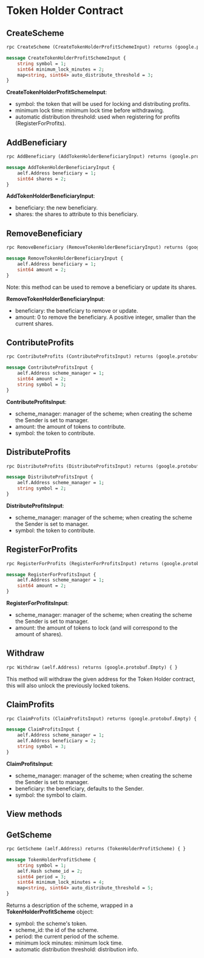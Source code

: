 # Token Holder Contract

## **CreateScheme**

```Protobuf
rpc CreateScheme (CreateTokenHolderProfitSchemeInput) returns (google.protobuf.Empty) { }

message CreateTokenHolderProfitSchemeInput {
    string symbol = 1;
    sint64 minimum_lock_minutes = 2;
    map<string, sint64> auto_distribute_threshold = 3;
}
```

**CreateTokenHolderProfitSchemeInput**:
- symbol: the token that will be used for locking and distributing profits.
- minimum lock time: minimum lock time before withdrawing.
- automatic distribution threshold: used when registering for profits (RegisterForProfits).

## **AddBeneficiary**

```Protobuf
rpc AddBeneficiary (AddTokenHolderBeneficiaryInput) returns (google.protobuf.Empty) { }

message AddTokenHolderBeneficiaryInput {
    aelf.Address beneficiary = 1;
    sint64 shares = 2;
}
```

**AddTokenHolderBeneficiaryInput**:
- beneficiary: the new beneficiary.
- shares: the shares to attribute to this beneficiary. 

## **RemoveBeneficiary**

```Protobuf
rpc RemoveBeneficiary (RemoveTokenHolderBeneficiaryInput) returns (google.protobuf.Empty) { }

message RemoveTokenHolderBeneficiaryInput {
    aelf.Address beneficiary = 1;
    sint64 amount = 2;
}
```

Note: this method can be used to remove a beneficiary or update its shares.

**RemoveTokenHolderBeneficiaryInput**:
- beneficiary: the beneficiary to remove or update.
- amount: 0 to remove the beneficiary. A positive integer, smaller than the current shares. 

## **ContributeProfits**

```Protobuf
rpc ContributeProfits (ContributeProfitsInput) returns (google.protobuf.Empty) { }

message ContributeProfitsInput {
    aelf.Address scheme_manager = 1;
    sint64 amount = 2;
    string symbol = 3;
}
```

**ContributeProfitsInput**:
- scheme_manager: manager of the scheme; when creating the scheme the Sender is set to manager. 
- amount: the amount of tokens to contribute. 
- symbol: the token to contribute. 

## **DistributeProfits**

```Protobuf
rpc DistributeProfits (DistributeProfitsInput) returns (google.protobuf.Empty) { }

message DistributeProfitsInput {
    aelf.Address scheme_manager = 1;
    string symbol = 2;
}
```

**DistributeProfitsInput**:
- scheme_manager: manager of the scheme; when creating the scheme the Sender is set to manager. 
- symbol: the token to contribute. 

## **RegisterForProfits**

```Protobuf
rpc RegisterForProfits (RegisterForProfitsInput) returns (google.protobuf.Empty) { }

message RegisterForProfitsInput {
    aelf.Address scheme_manager = 1;
    sint64 amount = 2;
}
```

**RegisterForProfitsInput**:
- scheme_manager: manager of the scheme; when creating the scheme the Sender is set to manager. 
- amount: the amount of tokens to lock (and will correspond to the amount of shares). 

## **Withdraw**

```Protobuf
rpc Withdraw (aelf.Address) returns (google.protobuf.Empty) { }
```

This method will withdraw the given address for the Token Holder contract, this will also unlock the previously locked tokens.

## **ClaimProfits**

```Protobuf
rpc ClaimProfits (ClaimProfitsInput) returns (google.protobuf.Empty) { }

message ClaimProfitsInput {
    aelf.Address scheme_manager = 1;
    aelf.Address beneficiary = 2;
    string symbol = 3;
}
```

**ClaimProfitsInput**:
- scheme_manager: manager of the scheme; when creating the scheme the Sender is set to manager. 
- beneficiary: the beneficiary, defaults to the Sender. 
- symbol: the symbol to claim.

## View methods

## **GetScheme**

```Protobuf
rpc GetScheme (aelf.Address) returns (TokenHolderProfitScheme) { }

message TokenHolderProfitScheme {
    string symbol = 1;
    aelf.Hash scheme_id = 2;
    sint64 period = 3;
    sint64 minimum_lock_minutes = 4;
    map<string, sint64> auto_distribute_threshold = 5;
}
```

Returns a description of the scheme, wrapped in a **TokenHolderProfitScheme** object:
- symbol: the scheme's token.
- scheme_id: the id of the scheme.
- period: the current period of the scheme.
- minimum lock minutes: minimum lock time.
- automatic distribution threshold: distribution info.


